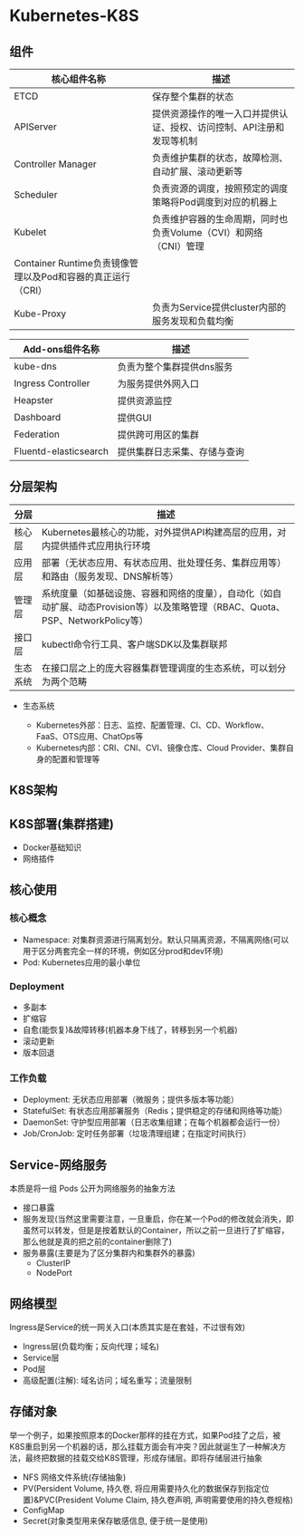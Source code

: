 # Kubernetes-K8S

## 组件

|核心组件名称|描述|
|-|-|
|ETCD|保存整个集群的状态|
|APIServer|提供资源操作的唯一入口并提供认证、授权、访问控制、API注册和发现等机制|
|Controller Manager|负责维护集群的状态，故障检测、自动扩展、滚动更新等|
|Scheduler|负责资源的调度，按照预定的调度策略将Pod调度到对应的机器上|
|Kubelet|负责维护容器的生命周期，同时也负责Volume（CVI）和网络（CNI）管理|
|Container Runtime负责镜像管理以及Pod和容器的真正运行（CRI）|
|Kube-Proxy|负责为Service提供cluster内部的服务发现和负载均衡|

|Add-ons组件名称|描述|
|-|-|
|kube-dns|负责为整个集群提供dns服务|
|Ingress Controller|为服务提供外网入口|
|Heapster|提供资源监控|
|Dashboard|提供GUI|
|Federation|提供跨可用区的集群|
|Fluentd-elasticsearch|提供集群日志采集、存储与查询|

## 分层架构

|分层|描述|
|-|-|
|核心层|Kubernetes最核心的功能，对外提供API构建高层的应用，对内提供插件式应用执行环境|
|应用层|部署（无状态应用、有状态应用、批处理任务、集群应用等）和路由（服务发现、DNS解析等）|
|管理层|系统度量（如基础设施、容器和网络的度量），自动化（如自动扩展、动态Provision等）以及策略管理（RBAC、Quota、PSP、NetworkPolicy等）|
|接口层|kubectl命令行工具、客户端SDK以及集群联邦|
|生态系统|在接口层之上的庞大容器集群管理调度的生态系统，可以划分为两个范畴|

- 生态系统

   - Kubernetes外部：日志、监控、配置管理、CI、CD、Workflow、FaaS、OTS应用、ChatOps等
   - Kubernetes内部：CRI、CNI、CVI、镜像仓库、Cloud Provider、集群自身的配置和管理等

## K8S架构

## K8S部署(集群搭建)
- Docker基础知识
- 网络插件


## 核心使用

### 核心概念
- Namespace: 对集群资源进行隔离划分。默认只隔离资源，不隔离网络(可以用于区分两套完全一样的环境，例如区分prod和dev环境)
- Pod: Kubernetes应用的最小单位

### Deployment
- 多副本
- 扩缩容
- 自愈(能恢复)&故障转移(机器本身下线了，转移到另一个机器)
- 滚动更新
- 版本回退

### 工作负载
- Deployment: 无状态应用部署（微服务；提供多版本等功能）
- StatefulSet: 有状态应用部署服务（Redis；提供稳定的存储和网络等功能）
- DaemonSet: 守护型应用部署（日志收集组建；在每个机器都会运行一份）
- Job/CronJob: 定时任务部署（垃圾清理组建；在指定时间执行）

## Service-网络服务
本质是将一组 Pods 公开为网络服务的抽象方法

- 接口暴露
- 服务发现(当然这里需要注意，一旦重启，你在某一个Pod的修改就会消失，即虽然可以转发，但是是按着默认的Container，所以之前一旦进行了扩缩容，那么他就是真的把之前的container删除了)
- 服务暴露(主要是为了区分集群内和集群外的暴露)
  - ClusterIP
  - NodePort

## 网络模型
Ingress是Service的统一网关入口(本质其实是在套娃，不过很有效)

- Ingress层(负载均衡；反向代理；域名)
- Service层
- Pod层
- 高级配置(注解): 域名访问；域名重写；流量限制

## 存储对象
举一个例子，如果按照原本的Docker那样的挂在方式，如果Pod挂了之后，被K8S重启到另一个机器的话，那么挂载方面会有冲突？因此就诞生了一种解决方法，最终把数据的挂载交给K8S管理，形成存储层。即将存储层进行抽象

- NFS 网络文件系统(存储抽象)
- PV(Persident Volume, 持久卷, 将应用需要持久化的数据保存到指定位置)&PVC(President Volume Claim, 持久卷声明, 声明需要使用的持久卷规格)
- ConfigMap
- Secret(对象类型用来保存敏感信息, 便于统一是使用)
